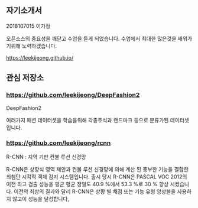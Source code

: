 ## 자기소개서

2018107015 이기정

오픈소스의 중요성을 깨닫고 수업을 듣게 되었습니다.
수업에서 최대한 많은것을 배워가기위해 노력하겠습니다.

https://leekijeong.github.io/



## 관심 저장소

### https://github.com/leekijeong/DeepFashion2

DeepFashion2

여러가지 패션 데이터셋을 학습을위해 각종주석과 랜드마크 등으로 분류가된 데이터셋 입니다. 

### https://github.com/leekijeong/rcnn

R-CNN : 지역 기반 컨볼 루션 신경망

R-CNN은 상향식 영역 제안과 컨볼 루션 신경망에 의해 계산 된 풍부한 기능을 결합한 최첨단 시각적 객체 감지 시스템입니다. 
출시 당시 R-CNN은 PASCAL VOC 2012의 이전 최고 검출 성능을 평균 평균 정밀도 40.9 %에서 53.3 %로 30 % 향상 시켰습니다. 
이전의 최상의 결과와 달리 R-CNN은 상황 별 채점 또는 기능 유형 앙상블을 사용하지 않고이 성능을 달성합니다,